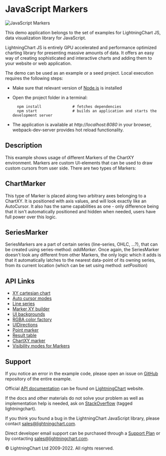 # JavaScript Markers

![JavaScript Markers](markers-darkGold.png)

This demo application belongs to the set of examples for LightningChart JS, data visualization library for JavaScript.

LightningChart JS is entirely GPU accelerated and performance optimized charting library for presenting massive amounts of data. It offers an easy way of creating sophisticated and interactive charts and adding them to your website or web application.

The demo can be used as an example or a seed project. Local execution requires the following steps:

-   Make sure that relevant version of [Node.js](https://nodejs.org/en/download/) is installed
-   Open the project folder in a terminal:

          npm install              # fetches dependencies
          npm start                # builds an application and starts the development server

-   The application is available at _http://localhost:8080_ in your browser, webpack-dev-server provides hot reload functionality.


## Description

This example shows usage of different Markers of the ChartXY environment.
Markers are custom UI-elements that can be used to draw custom cursors from user side. There are two types of Markers:

## ChartMarker

This type of Marker is placed along two arbitrary axes belonging to a ChartXY. It is positioned with axis values, and will look exactly like an AutoCursor. It also has the same capabilities as one - only difference being that it isn't automatically positioned and hidden when needed, users have full power over this logic.

## SeriesMarker

SeriesMarkers are a part of certain series (line-series, OHLC, ...?), that can be created using series-method: _addMarker_. Once again, the SeriesMarker doesn't look any different from other Markers, the only logic which it adds is that it automatically latches to the nearest data-point of its owning series, from its current location (which can be set using method: _setPosition_)


## API Links

* [XY cartesian chart]
* [Auto cursor modes]
* [Line series]
* [Marker XY builder]
* [UI backgrounds]
* [RGBA color factory]
* [UIDirections]
* [Point marker]
* [Result table]
* [ChartXY marker]
* [Visibility modes for Markers]


## Support

If you notice an error in the example code, please open an issue on [GitHub][0] repository of the entire example.

Official [API documentation][1] can be found on [LightningChart][2] website.

If the docs and other materials do not solve your problem as well as implementation help is needed, ask on [StackOverflow][3] (tagged lightningchart).

If you think you found a bug in the LightningChart JavaScript library, please contact sales@lightningchart.com.

Direct developer email support can be purchased through a [Support Plan][4] or by contacting sales@lightningchart.com.

[0]: https://github.com/Arction/
[1]: https://lightningchart.com/lightningchart-js-api-documentation/
[2]: https://lightningchart.com
[3]: https://stackoverflow.com/questions/tagged/lightningchart
[4]: https://lightningchart.com/support-services/

© LightningChart Ltd 2009-2022. All rights reserved.


[XY cartesian chart]: https://lightningchart.com/js-charts/api-documentation/v7.1.0/classes/ChartXY.html
[Auto cursor modes]: https://lightningchart.com/js-charts/api-documentation/v7.1.0/enums/AutoCursorModes.html
[Line series]: https://lightningchart.com/js-charts/api-documentation/v7.1.0/classes/LineSeries.html
[Marker XY builder]: https://lightningchart.com/js-charts/api-documentation/v7.1.0/variables/MarkerBuilders.html
[UI backgrounds]: https://lightningchart.com/js-charts/api-documentation/v7.1.0/variables/UIBackgrounds.html
[RGBA color factory]: https://lightningchart.com/js-charts/api-documentation/v7.1.0/functions/ColorRGBA.html
[UIDirections]: https://lightningchart.com/js-charts/api-documentation/v7.1.0/enums/UIDirections.html
[Point marker]: https://lightningchart.com/js-charts/api-documentation/v7.1.0/interfaces/PointMarker.html
[Result table]: https://lightningchart.com/js-charts/api-documentation/v7.1.0/interfaces/ResultTable.html
[ChartXY marker]: https://lightningchart.com/js-charts/api-documentation/v7.1.0/classes/ChartMarkerXY.html
[Visibility modes for Markers]: https://lightningchart.com/js-charts/api-documentation/v7.1.0/enums/UIVisibilityModes.html

